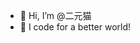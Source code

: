 - 👋 Hi, I’m @二元猫
- 🌟 I code for a better world!



<!---
binc4t/binc4t is a ✨ special ✨ repository because its `README.md` (this file) appears on your GitHub profile.
You can click the Preview link to take a look at your changes.
--->
